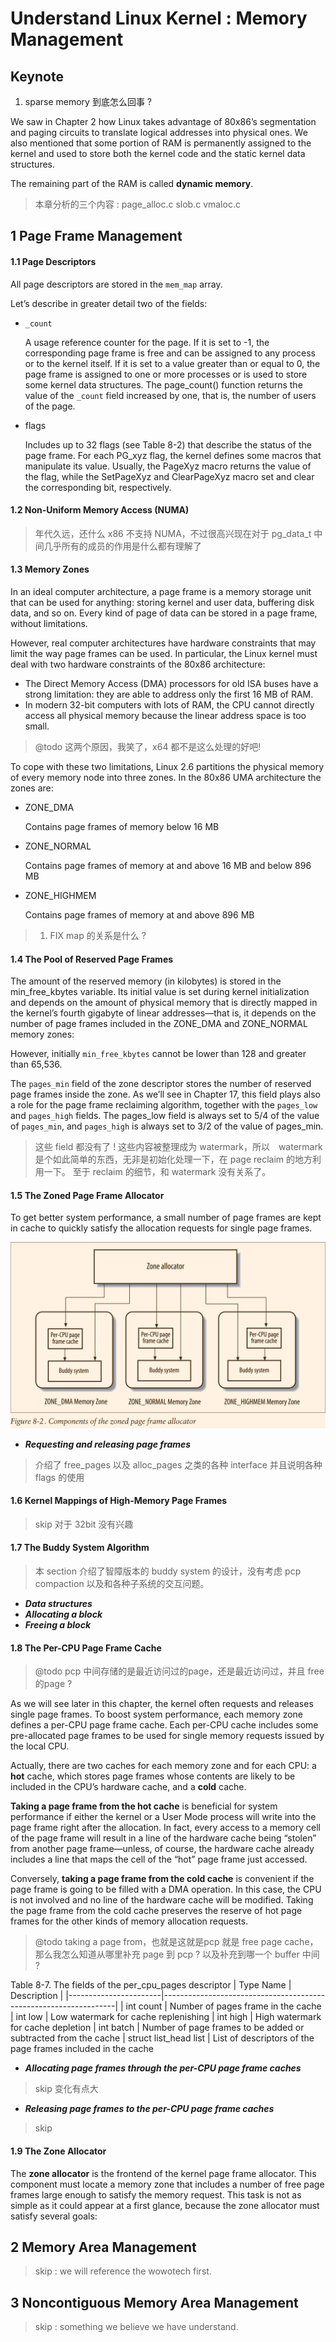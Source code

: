 # Understand Linux Kernel : Memory Management

## Keynote
1. sparse memory 到底怎么回事 ?


We saw in Chapter 2 how Linux takes advantage of 80x86’s segmentation and paging circuits to translate logical addresses into physical ones. We also mentioned that
some portion of RAM is permanently assigned to the kernel and used to store both
the kernel code and the static kernel data structures.

The remaining part of the RAM is called **dynamic memory**.

> 本章分析的三个内容 : page_alloc.c slob.c vmaloc.c

## 1 Page Frame Management

#### 1.1 Page Descriptors

All page descriptors are stored in the `mem_map` array.

Let’s describe in greater detail two of the fields:
- `_count`

  A usage reference counter for the page. If it is set to -1, the corresponding page
  frame is free and can be assigned to any process or to the kernel itself. If it is set
  to a value greater than or equal to 0, the page frame is assigned to one or more
  processes or is used to store some kernel data structures. The page_count() function returns the value of the `_count` field increased by one, that is, the number of
  users of the page.

- flags

  Includes up to 32 flags (see Table 8-2) that describe the status of the page frame.
  For each PG_xyz flag, the kernel defines some macros that manipulate its value.
  Usually, the PageXyz macro returns the value of the flag, while the SetPageXyz
  and ClearPageXyz macro set and clear the corresponding bit, respectively.

#### 1.2 Non-Uniform Memory Access (NUMA)
> 年代久远，还什么 x86 不支持 NUMA，不过很高兴现在对于 pg_data_t 中间几乎所有的成员的作用是什么都有理解了

#### 1.3 Memory Zones
In an ideal computer architecture, a page frame is a memory storage unit that can be
used for anything: storing kernel and user data, buffering disk data, and so on. Every
kind of page of data can be stored in a page frame, without limitations.

However, real computer architectures have hardware constraints that may limit the
way page frames can be used. In particular, the Linux kernel must deal with two
hardware constraints of the 80x86 architecture:

- The Direct Memory Access (DMA) processors for old ISA buses have a strong limitation: they are able to address only the first 16 MB of RAM.
- In modern 32-bit computers with lots of RAM, the CPU cannot directly access all physical memory because the linear address space is too small.

> @todo 这两个原因，我笑了，x64 都不是这么处理的好吧!

To cope with these two limitations, Linux 2.6 partitions the physical memory of
every memory node into three zones. In the 80x86 UMA architecture the zones are:

- ZONE_DMA

  Contains page frames of memory below 16 MB

- ZONE_NORMAL

  Contains page frames of memory at and above 16 MB and below 896 MB

- ZONE_HIGHMEM

  Contains page frames of memory at and above 896 MB

> 1. FIX map 的关系是什么 ?

#### 1.4 The Pool of Reserved Page Frames

The amount of the reserved memory (in kilobytes) is stored in the min_free_kbytes
variable. Its initial value is set during kernel initialization and depends on the
amount of physical memory that is directly mapped in the kernel’s fourth gigabyte of
linear addresses—that is, it depends on the number of page frames included in the
ZONE_DMA and ZONE_NORMAL memory zones:

However, initially `min_free_kbytes` cannot be lower than 128 and greater than 65,536.

The `pages_min` field of the zone descriptor stores the number of reserved page frames
inside the zone. As we’ll see in Chapter 17, this field plays also a role for the page
frame reclaiming algorithm, together with the `pages_low` and `pages_high` fields. The
pages_low field is always set to 5/4 of the value of `pages_min`, and `pages_high` is
always set to 3/2 of the value of pages_min.
> 这些 field 都没有了 ! 这些内容被整理成为 watermark，所以　watermark 是个如此简单的东西，无非是初始化处理一下，在 page reclaim 的地方利用一下。
> 至于 reclaim 的细节，和 watermark 没有关系了。

#### 1.5 The Zoned Page Frame Allocator
To get better system performance, a small number of page frames are kept in cache to quickly satisfy the allocation requests for single page frames.

![](../img/8-2.png)

* ***Requesting and releasing page frames***
> 介绍了 free_pages 以及 alloc_pages 之类的各种 interface
> 并且说明各种 flags 的使用

#### 1.6 Kernel Mappings of High-Memory Page Frames
> skip 对于 32bit 没有兴趣

#### 1.7 The Buddy System Algorithm
> 本 section 介绍了智障版本的 buddy system 的设计，没有考虑 pcp compaction 以及和各种子系统的交互问题。

* ***Data structures***
* ***Allocating a block***
* ***Freeing a block***

#### 1.8 The Per-CPU Page Frame Cache
> @todo pcp 中间存储的是最近访问过的page，还是最近访问过，并且 free 的page ?

As we will see later in this chapter, the kernel often requests and releases single page
frames. To boost system performance, each memory zone defines a per-CPU page
frame cache. Each per-CPU cache includes some pre-allocated page frames to be
used for single memory requests issued by the local CPU.

Actually, there are two caches for each memory zone and for each CPU: a **hot** cache,
which stores page frames whose contents are likely to be included in the CPU’s hardware cache, and a **cold** cache.

**Taking a page frame from the hot cache** is beneficial for system performance if either
the kernel or a User Mode process will write into the page frame right after the allocation. In fact, every access to a memory cell of the page frame will result in a line of the
hardware cache being “stolen” from another page frame—unless, of course, the hardware cache already includes a line that maps the cell of the “hot” page frame just
accessed.

Conversely, **taking a page frame from the cold cache** is convenient if the page frame is
going to be filled with a DMA operation. In this case, the CPU is not involved and no
line of the hardware cache will be modified. Taking the page frame from the cold
cache preserves the reserve of hot page frames for the other kinds of memory allocation requests.
> @todo taking a page from，也就是这就是pcp 就是 free page cache，那么我怎么知道从哪里补充 page 到 pcp ? 以及补充到哪一个 buffer 中间 ?


Table 8-7. The fields of the per_cpu_pages descriptor
| Type Name             | Description                                                      |
|-----------------------|------------------------------------------------------------------|
| int count             | Number of pages frame in the cache
| int low               | Low watermark for cache replenishing
| int high              | High watermark for cache depletion
| int batch             | Number of page frames to be added or subtracted from the cache
| struct list_head list | List of descriptors of the page frames included in the cache

* ***Allocating page frames through the per-CPU page frame caches***
> skip 变化有点大

* ***Releasing page frames to the per-CPU page frame caches***
> skip

#### 1.9 The Zone Allocator
The **zone allocator** is the frontend of the kernel page frame allocator. This component must locate a memory zone that includes a number of free page frames large
enough to satisfy the memory request. This task is not as simple as it could appear at
a first glance, because the zone allocator must satisfy several goals:

## 2 Memory Area Management
> skip : we will reference the wowotech first.

## 3 Noncontiguous Memory Area Management
> skip : something we believe we have understand.
